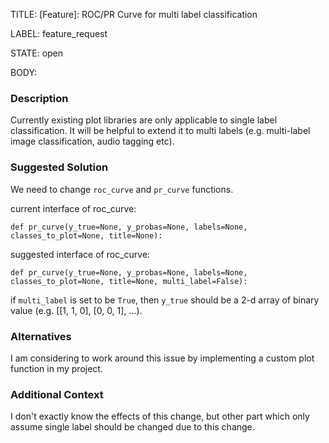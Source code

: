 TITLE:
[Feature]: ROC/PR Curve for multi label classification

LABEL:
feature_request

STATE:
open

BODY:
### Description

Currently existing plot libraries are only applicable to single label classification.
It will be helpful to extend it to multi labels (e.g. multi-label image classification, audio tagging etc).

### Suggested Solution

We need to change `roc_curve` and `pr_curve` functions.

current interface of roc_curve:

```
def pr_curve(y_true=None, y_probas=None, labels=None, classes_to_plot=None, title=None):
```

suggested interface of roc_curve:

```
def pr_curve(y_true=None, y_probas=None, labels=None, classes_to_plot=None, title=None, multi_label=False):
```

if `multi_label` is set to be `True`, then `y_true` should be a 2-d array of binary value (e.g. [[1, 1, 0], [0, 0, 1], ...).

### Alternatives

I am considering to work around this issue by implementing a custom plot function in my project.

### Additional Context

I don't exactly know the effects of this change, but other part which only assume single label should be changed due to this change.

